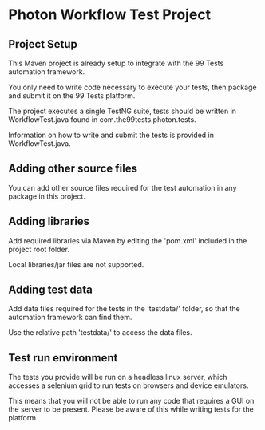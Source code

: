 # Photon Workflow Test Project

## Project Setup 

This Maven project is already setup to integrate with the 99 Tests automation framework. 

You only need to write code necessary to execute your tests, then package and submit it on the 99 Tests platform.

The project executes a single TestNG suite, tests should be written in WorkflowTest.java found in com.the99tests.photon.tests.

Information on how to write and submit the tests is provided in WorkflowTest.java. 

## Adding other source files

You can add other source files required for the test automation in any package in this project.

## Adding libraries

Add required libraries via Maven by editing the 'pom.xml' included in the project root folder.

Local libraries/jar files are not supported. 

## Adding test data

Add data files required for the tests in the 'testdata/' folder, so that the automation framework can find them.

Use the relative path 'testdata/<file-name>' to access the data files. 

## Test run environment

The tests you provide will be run on a headless linux server, which accesses a selenium grid to run tests on browsers and device emulators.

This means that you will not be able to run any code that requires a GUI on the server to be present. Please be aware of this while writing tests for the platform






